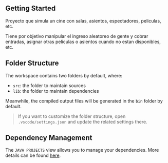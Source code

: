 ## Getting Started

Proyecto que simula un cine con salas, asientos, espectadores, peliculas, etc.

Tiene por objetivo manipular el ingreso aleatoreo de gente y cobrar entradas, asignar otras peliculas o asientos cuando no estan disponibles, etc.

## Folder Structure

The workspace contains two folders by default, where:

- `src`: the folder to maintain sources
- `lib`: the folder to maintain dependencies

Meanwhile, the compiled output files will be generated in the `bin` folder by default.

> If you want to customize the folder structure, open `.vscode/settings.json` and update the related settings there.

## Dependency Management

The `JAVA PROJECTS` view allows you to manage your dependencies. More details can be found [here](https://github.com/microsoft/vscode-java-dependency#manage-dependencies).
